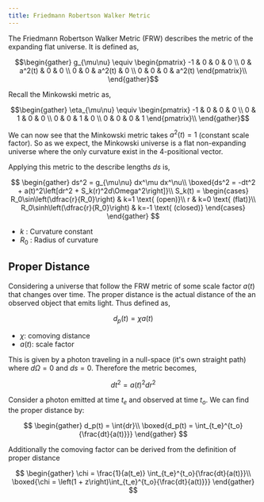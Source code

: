 ```yaml
---
title: Friedmann Robertson Walker Metric
---
```


The Friedmann Robertson Walker Metric (FRW) describes the metric of the expanding flat universe. It is defined as,

$$\begin{gather}
    g_{\mu\nu} \equiv \begin{pmatrix} -1 & 0 & 0 & 0 \\ 0 & a^2(t) & 0 & 0 \\ 0 & 0 & a^2(t) & 0 \\ 0 & 0 & 0 & a^2(t) \end{pmatrix}\\
\end{gather}$$

Recall the Minkowski metric as,

$$\begin{gather}
    \eta_{\mu\nu} \equiv \begin{pmatrix} -1 & 0 & 0 & 0 \\ 0 & 1 & 0 & 0 \\ 0 & 0 & 1 & 0 \\ 0 & 0 & 0 & 1 \end{pmatrix}\\
\end{gather}$$

We can now see that the Minkowski metric takes $a^2(t) = 1$ (constant scale factor). So as we expect, the Minkowski universe is a flat non-expanding universe where the only curvature exist in the 4-positional vector.

Applying this metric to the describe lengths $ds$ is,

$$
\begin{gather}
    ds^2 = g_{\mu\nu} dx^\mu dx^\nu\\
    \boxed{ds^2 = -dt^2 + a(t)^2\left[dr^2 + S_k(r)^2d\Omega^2\right]}\\
    S_k(t) = \begin{cases}
        R_0\sin\left(\dfrac{r}{R_0}\right) & k=1 \text{ (open)}\\
        r & k=0 \text{ (flat)}\\
        R_0\sinh\left(\dfrac{r}{R_0}\right) & k=-1 \text{ (closed)}
    \end{cases}
\end{gather}
$$

* $k$ : Curvature constant
* $R_0$ : Radius of curvature

## Proper Distance

Considering a universe that follow the FRW metric of some scale factor $a(t)$ that changes over time. The proper distance is the actual distance of the an observed object that emits light. Thus defined as,

$$ d_p(t) = \chi a(t) $$

* $\chi$: comoving distance
* $a(t)$: scale factor


This is given by a photon traveling in a null-space (it's own straight path) where $d\Omega = 0$ and $ds = 0$. Therefore the metric becomes,

$$dt^2 = a(t)^2 dr^2$$

Consider a photon emitted at time $t_e$ and observed at time $t_o$. We can find the proper distance by:

$$
\begin{gather}
    d_p(t) = \int{dr}\\
    \boxed{d_p(t) = \int_{t_e}^{t_o}{\frac{dt}{a(t)}}}
\end{gather}
$$

Additionally the comoving factor can be derived from the definition of proper distance

$$
\begin{gather}
    \chi = \frac{1}{a(t_e)} \int_{t_e}^{t_o}{\frac{dt}{a(t)}}\\
    \boxed{\chi = \left(1 + z\right)\int_{t_e}^{t_o}{\frac{dt}{a(t)}}}
\end{gather}
$$